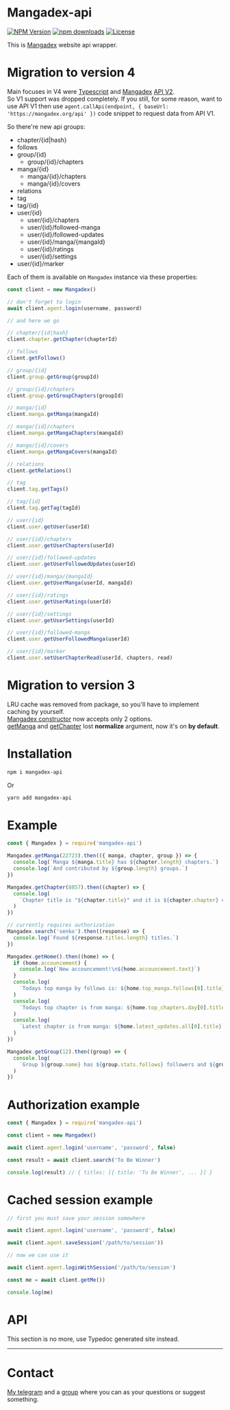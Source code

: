 # Mangadex-api

[![NPM Version](https://img.shields.io/npm/v/mangadex-api.svg?style=flat-square)](https://www.npmjs.com/package/mangadex-api)
[![npm downloads](https://img.shields.io/npm/dm/mangadex-api.svg?style=flat-square)](http://npm-stat.com/charts.html?package=mangadex-api)
[![License](https://img.shields.io/npm/l/mangadex-api?style=flat-square)](https://github.com/ejnshtein/mangadex-api)

This is [Mangadex](https://mangadex.org) website api wrapper.

# Migration to version 4

Main focuses in V4 were [Typescript](https://www.typescriptlang.org/) and [Mangadex](https://mangadex.org/) [API V2](https://mangadex.org/thread/351011).  
So V1 support was dropped completely. If you still, for some reason, want to use API V1 then use `agent.callApi(endpoint, { baseUrl: 'https://mangadex.org/api' })` code snippet to request data from API V1.  

So there're new api groups:
- chapter/{id|hash}
- follows
- group/{id}
  - group/{id}/chapters
- manga/{id}
  - manga/{id}/chapters
  - manga/{id}/covers
- relations
- tag
- tag/{id}
- user/{id}
  - user/{id}/chapters
  - user/{id}/followed-manga
  - user/{id}/followed-updates
  - user/{id}/manga/{mangaId}
  - user/{id}/ratings
  - user/{id}/settings
- user/{id}/marker

Each of them is available on `Mangadex` instance via these properties:

```js
const client = new Mangadex()

// don't forget to login
await client.agent.login(username, password)

// and here we go

// chapter/{id|hash}
client.chapter.getChapter(chapterId)

// follows
client.getFollows()

// group/{id}
client.group.getGroup(groupId)

// group/{id}/chapters
client.group.getGroupChapters(groupId)

// manga/{id}
client.manga.getManga(mangaId)

// manga/{id}/chapters
client.manga.getMangaChapters(mangaId)

// manga/{id}/covers
client.manga.getMangaCovers(mangaId)

// relations
client.getRelations()

// tag
client.tag.getTags()

// tag/{id}
client.tag.getTag(tagId)

// user/{id}
client.user.getUser(userId)

// user/{id}/chapters
client.user.getUserChapters(userId)

// user/{id}/followed-updates
client.user.getUserFollowedUpdates(userId)

// user/{id}/manga/{mangaId}
client.user.getUserManga(userId, mangaId)

// user/{id}/ratings
client.user.getUserRatings(userId)

// user/{id}/settings
client.user.getUserSettings(userId)

// user/{id}/followed-manga
client.user.getUserFollowedManga(userId)

// user/{id}/marker
client.user.setUserChapterRead(userId, chapters, read)
```

# Migration to version 3

LRU cache was removed from package, so you'll have to implement caching by yourself.  
[Mangadex constructor](#Mangadex) now accepts only 2 options.  
[getManga](#getManga) and [getChapter](#getChapter) lost **normalize** argument, now it's on **by default**.

# Installation

```bash
npm i mangadex-api
```

Or

```bash
yarn add mangadex-api
```

# Example

```js
const { Mangadex } = require('mangadex-api')

Mangadex.getManga(22723).then(({ manga, chapter, group }) => {
  console.log(`Manga ${manga.title} has ${chapter.length} chapters.`)
  console.log(`And contributed by ${group.length} groups.`)
})

Mangadex.getChapter(8857).then((chapter) => {
  console.log(
    `Chapter title is "${chapter.title}" and it is ${chapter.chapter} chapter from ${chapter.volume} volume.`
  )
})

// currently requires authorization
Mangadex.search('senko').then((response) => {
  console.log(`Found ${response.titles.length} titles.`)
})

Mangadex.getHome().then((home) => {
  if (home.accouncement) {
    console.log(`New accouncement!\n${home.accouncement.text}`)
  }
  console.log(
    `Todays top manga by follows is: ${home.top_manga.follows[0].title}`
  )
  console.log(
    `Todays top chapter is from manga: ${home.top_chapters.day[0].title}`
  )
  console.log(
    `Latest chapter is from manga: ${home.latest_updates.all[0].title}`
  )
})

Mangadex.getGroup(12).then((group) => {
  console.log(
    `Group ${group.name} has ${group.stats.follows} followers and ${group.stats.total_chapters} total chapters uploaded!`
  )
})
```

# Authorization example

```js
const { Mangadex } = require('mangadex-api')

const client = new Mangadex()

await client.agent.login('username', 'password', false)

const result = await client.search('To Be Winner')

console.log(result) // { titles: [{ title: 'To Be Winner', ... }] }
```

# Cached session example

```js
// first you must save your session somewhere

await client.agent.login('username', 'password', false)

await client.agent.saveSession('/path/to/session'))

// now we can use it

await client.agent.loginWithSession('/path/to/session')

const me = await client.getMe())

console.log(me)
```


# API

This section is no more, use Typedoc generated site instead.

---

# Contact

[My telegram](https://t.me/ejnshtein) and a [group](https://t.me/nyaasi_chat) where you can as your questions or suggest something.
